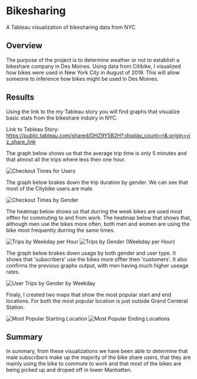 # Bikesharing
A Tableau visualization of bikesharing data from NYC

## Overview
  
  The purpose of the project is to determine weather or not to establish a bikeshare company in Des Moines.  Using data from Citibike, I visualized how bikes were used in New York City in August of 2019.  This will allow someone to inference how bikes might be used in Des Moines.  

## Results

Using the link to the my Tableau story you will find graphs that visualize basic stats from the bikeshare indutry in NYC.

Link to Tableau Story:  https://public.tableau.com/shared/DHZ9Y5B2H?:display_count=n&:origin=viz_share_link  

The graph below shows us that the average trip time is only 5 minutes and that almost all the trips where less then one hour.

![Checkout Times for Users](https://user-images.githubusercontent.com/117960721/235538522-d1a45c0d-d813-43fe-9538-b4ee834080b0.png)

The graph below brakes down the trip duration by gender.  We can see that most of the Citybike users are male.

![Checkout Times by Gender](https://user-images.githubusercontent.com/117960721/235538618-c900bcd6-49f8-4909-951d-428020234c14.png)

The heatmap below shows us that durring the week bikes are used most offten for commuting to and from work.  The heatmap below that shows that, although men use the bikes more often, both men and women are using the bike most frequently durring the same times.

![Trips by Weekday per Hour](https://user-images.githubusercontent.com/117960721/235538715-34cf7e2d-a09b-416b-b27b-0599615c65d0.png)
![Trips by Gender (Weekday per Hour)](https://user-images.githubusercontent.com/117960721/235538742-ef38998e-2b8b-426d-b57c-80d4d410e663.png)

The graph below brakes down usage by both gender and user type.  It shows that 'subscribers' use the bikes more offter then 'customers'.  It also confirms the previous graphs output, with men having much higher useage rates.

![User Trips by Gender by Weekday](https://user-images.githubusercontent.com/117960721/235538781-c74a1119-a435-48db-b015-2ddf5285b7b3.png)

Finaly, I created two maps that show the most popular start and end locations.  For both the most popular location is just outside Grand Centeral Station.

![Most Popular Starting Location](https://user-images.githubusercontent.com/117960721/235538821-2646f272-db40-4231-9eb2-8d27dde7bb4d.png)
![Most Popular Ending Locations](https://user-images.githubusercontent.com/117960721/235538866-64097f83-8738-4811-aeb7-700bae806f71.png)

## Summary

In summary, from these visualizations we have been able to determine that male subscribers make up the majority of the bike share users, that they are mainly using the bike to commute to work and that most of the bikes are being picked up and droped off in lower Manhatten.
